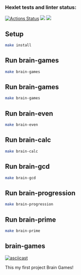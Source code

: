 ### Hexlet tests and linter status:
[![Actions Status](https://github.com/Kulyaa/fullstack-javascript-project-44/actions/workflows/hexlet-check.yml/badge.svg)](https://github.com/Kulyaa/fullstack-javascript-project-44/actions)
<a href="https://codeclimate.com/github/Kulyaa/fullstack-javascript-project-44/maintainability"><img src="https://api.codeclimate.com/v1/badges/96f1bd6dc69a13673220/maintainability" /></a>
<a href="https://asciinema.org/a/MMkNRgWVtLXyfpZ6KTWnhQZGz" target="_blank"><img src="https://asciinema.org/a/MMkNRgWVtLXyfpZ6KTWnhQZGz.svg" /></a>

## Setup
```bash
make install
```
## Run brain-games
```bash
make brain-games
```
## Run brain-games
```bash
make brain-games
```
## Run brain-even
```bash
make brain-even
```
## Run brain-calc
```bash
make brain-calc
```
## Run brain-gcd
```bash
make brain-gcd
```
## Run brain-progression
```bash
make brain-progression
```
## Run brain-prime
```bash
make brain-prime
```
## brain-games
[![asciicast](https://asciinema.org/a/n3ygwuwTrltcehDoRTXFEmlCD.svg)](https://asciinema.org/a/n3ygwuwTrltcehDoRTXFEmlCD)

This my first project Brain Games!